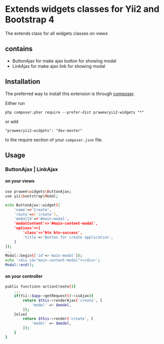 Extends widgets classes for Yii2 and Bootstrap 4
============

The extends class for all widgets classes on views

contains
--------

- ButtonAjax    for make ajax button for showing modal
- LinkAjax      for make ajax link for showing modal


Installation
------------

The preferred way to install this extension is through [composer](http://getcomposer.org/download/).

Either run

```
php composer.phar require --prefer-dist prawee/yii2-widgets "*"
```

or add

```
"prawee/yii2-widgets": "dev-master"
```

to the require section of your `composer.json` file.

Usage
-----
 
### ButtonAjax | LinkAjax

#### on your views

```bash
use prawee\widgets\ButtonAjax;
use yii\bootstrap\Modal;

echo ButtonAjax::widget([
    'name'=>'Create',
    'route'=>['create'],
    'modalId'=>'#main-modal',
    'modalContent'=>'#main-content-modal',
    'options'=>[
        'class'=>'btn btn-success',
        'title'=>'Button for create application',
    ]
]);
...
Modal::begin(['id'=>'main-modal']);
echo '<div id="main-content-modal"></div>';
Modal::end();
```

#### on your controller

```bash
public functionn actionCreate(){
    ...
    if(Yii::$app->getRequest()->isAjax){
        return $this->renderAjax('create', [
            'model' => $model,
        ]);
    }else{
        return $this->render('create', [
            'model' => $model,
        ]);
    }
}

```

